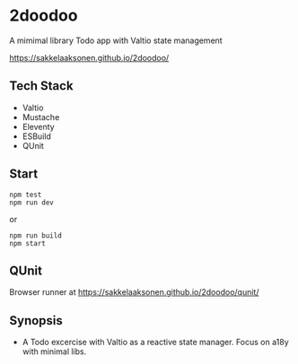 # 2doodoo

A mimimal library Todo app with Valtio state management

https://sakkelaaksonen.github.io/2doodoo/

## Tech Stack

- Valtio
- Mustache
- Eleventy
- ESBuild
- QUnit

## Start

    npm test
    npm run dev

or

    npm run build
    npm start

## QUnit

Browser runner at https://sakkelaaksonen.github.io/2doodoo/qunit/

## Synopsis

- A Todo excercise with Valtio as a reactive state manager. Focus on a18y with minimal libs.
